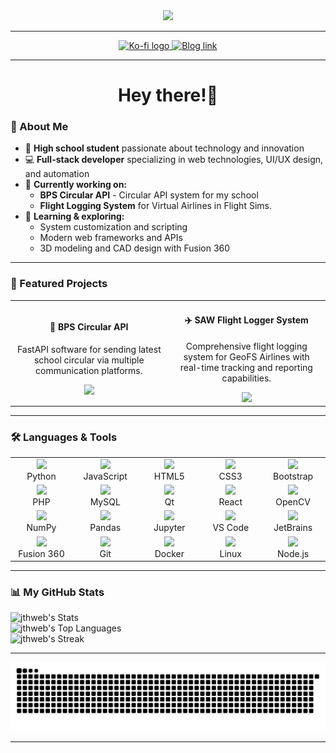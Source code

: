 <div align="center">
  <img src="JThweb.png" />
</div>

---

<div align="center">
  <a href="https://ko-fi.com/jthweb" target="_blank">
    <img src="https://img.shields.io/badge/Support%20Me-Ko--fi-F16061?style=for-the-badge&logo=ko-fi&logoColor=white" height="25" alt="Ko-fi logo" />
  </a>
  <a href="https://blogs.mtdv.me/blog/posts/jthweb" target="_blank">
    <img src="https://img.shields.io/badge/Blog-Read%20More-blue?style=for-the-badge&logo=hashnode&logoColor=white" height="25" alt="Blog link" />
  </a>
</div>

----

<h1 align="center">Hey there!👋</h1>

### 🚀 About Me

- 🏫 **High school student** passionate about technology and innovation
- 💻 **Full-stack developer** specializing in web technologies, UI/UX design, and automation
- 🔨 **Currently working on:**
  - **BPS Circular API** - Circular API system for my school
  - **Flight Logging System** for Virtual Airlines in Flight Sims.
- 🎯 **Learning & exploring:**
  - System customization and scripting
  - Modern web frameworks and APIs
  - 3D modeling and CAD design with Fusion 360

---

### 🚀 Featured Projects

<div align="center">
  <table>
    <tr>
      <td align="center" width="300">
        <h4>🔄 BPS Circular API</h4>
        <p>FastAPI software for sending latest school circular via multiple communication platforms.</p>
        <img src="https://img.shields.io/badge/Status-Active-brightgreen?style=for-the-badge" />
      </td>
      <td align="center" width="300">
        <h4>✈️ SAW Flight Logger System</h4>
        <p>Comprehensive flight logging system for GeoFS Airlines with real-time tracking and reporting capabilities.</p>
        <img src="https://img.shields.io/badge/Status-Active-brightgreen?style=for-the-badge"" />
      </td>
    </tr>
    <tr>
      <!--<td align="center" width="300">
        <h4>🎨 UI/UX Projects</h4>
        <p>Custom interface designs and user experience optimization projects focusing on modern, accessible design principles.</p>
        <img src="https://img.shields.io/badge/Status-Ongoing-blue?style=for-the-badge" />
      </td>
      <td align="center" width="300">
        <h4>🤖 Automation Scripts</h4>
        <p>Collection of automation tools and scripts for system customization, workflow optimization, and development productivity.</p>
        <img src="https://img.shields.io/badge/Status-Active-brightgreen?style=for-the-badge" />
      </td>
    </tr>-->
  </table>
</div>

---

### 🛠️ Languages & Tools

<div align="center">
  <table>
    <tr>
      <td align="center" width="100"><img src="https://cdn.jsdelivr.net/gh/devicons/devicon/icons/python/python-original.svg" height="50"/><br>Python</td>
      <td align="center" width="100"><img src="https://cdn.jsdelivr.net/gh/devicons/devicon/icons/javascript/javascript-original.svg" height="50"/><br>JavaScript</td>
      <td align="center" width="100"><img src="https://cdn.jsdelivr.net/gh/devicons/devicon/icons/html5/html5-original.svg" height="50"/><br>HTML5</td>
      <td align="center" width="100"><img src="https://cdn.jsdelivr.net/gh/devicons/devicon/icons/css3/css3-original.svg" height="50"/><br>CSS3</td>
      <td align="center" width="100"><img src="https://cdn.jsdelivr.net/gh/devicons/devicon/icons/bootstrap/bootstrap-original.svg" height="50"/><br>Bootstrap</td>
    </tr>
    <tr>
      <td align="center" width="100"><img src="https://cdn.jsdelivr.net/gh/devicons/devicon/icons/php/php-original.svg" height="50"/><br>PHP</td>
      <td align="center" width="100"><img src="https://cdn.jsdelivr.net/gh/devicons/devicon/icons/mysql/mysql-original.svg" height="50"/><br>MySQL</td>
      <td align="center" width="100"><img src="https://cdn.jsdelivr.net/gh/devicons/devicon/icons/qt/qt-original.svg" height="50"/><br>Qt</td>
      <td align="center" width="100"><img src="https://cdn.jsdelivr.net/gh/devicons/devicon/icons/react/react-original.svg" height="50"/><br>React</td>
      <td align="center" width="100"><img src="https://cdn.jsdelivr.net/gh/devicons/devicon/icons/opencv/opencv-original.svg" height="50"/><br>OpenCV</td>
    </tr>
    <tr>
      <td align="center" width="100"><img src="https://cdn.jsdelivr.net/gh/devicons/devicon/icons/numpy/numpy-original.svg" height="50"/><br>NumPy</td>
      <td align="center" width="100"><img src="https://cdn.jsdelivr.net/gh/devicons/devicon/icons/pandas/pandas-original.svg" height="50"/><br>Pandas</td>
      <td align="center" width="100"><img src="https://cdn.jsdelivr.net/gh/devicons/devicon/icons/jupyter/jupyter-original.svg" height="50"/><br>Jupyter</td>
      <td align="center" width="100"><img src="https://cdn.jsdelivr.net/gh/devicons/devicon/icons/vscode/vscode-original.svg" height="50"/><br>VS Code</td>
      <td align="center" width="100"><img src="https://cdn.jsdelivr.net/gh/devicons/devicon/icons/jetbrains/jetbrains-original.svg" height="50"/><br>JetBrains</td>
    </tr>
    <tr>
      <td align="center" width="100"><img src="https://img.icons8.com/color/48/000000/autodesk-fusion-360.png" height="50"/><br>Fusion 360</td>
      <td align="center" width="100"><img src="https://cdn.jsdelivr.net/gh/devicons/devicon/icons/git/git-original.svg" height="50"/><br>Git</td>
      <td align="center" width="100"><img src="https://cdn.jsdelivr.net/gh/devicons/devicon/icons/docker/docker-original.svg" height="50"/><br>Docker</td>
      <td align="center" width="100"><img src="https://cdn.jsdelivr.net/gh/devicons/devicon/icons/linux/linux-original.svg" height="50"/><br>Linux</td>
      <td align="center" width="100"><img src="https://cdn.jsdelivr.net/gh/devicons/devicon/icons/nodejs/nodejs-original.svg" height="50"/><br>Node.js</td>
    </tr>
  </table>
</div>

---

### 📊 My GitHub Stats

  ![jthweb's Stats](https://github-readme-stats.vercel.app/api?username=jthweb&theme=vue-dark&show_icons=true&hide_border=true&count_private=true)<br>
  ![jthweb's Top Languages](https://github-readme-stats.vercel.app/api/top-langs/?username=jthweb&theme=vue-dark&show_icons=true&hide_border=true&layout=compact)<br>
  ![jthweb's Streak](https://github-readme-streak-stats.herokuapp.com/?user=jthweb&theme=vue-dark&hide_border=true)

---

![snake gif](https://github.com/JThweb/JThweb/blob/output/github-contribution-grid-snake.svg)

---
